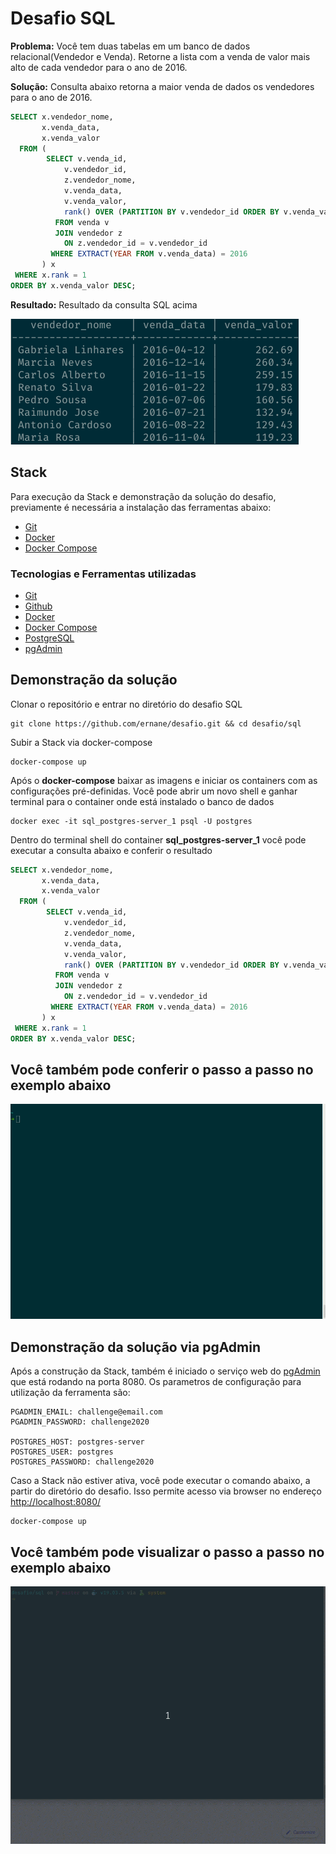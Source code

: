 # Desafio SQL

**Problema:** Você tem duas tabelas em um banco de dados relacional(Vendedor e Venda). Retorne a lista com a venda de valor mais alto de cada vendedor para o ano de 2016.

**Solução:** Consulta abaixo retorna a maior venda de dados os vendedores para o ano de 2016.

```sql
SELECT x.vendedor_nome,
       x.venda_data,
       x.venda_valor
  FROM (
        SELECT v.venda_id,
            v.vendedor_id,
            z.vendedor_nome,
            v.venda_data,
            v.venda_valor,
            rank() OVER (PARTITION BY v.vendedor_id ORDER BY v.venda_valor DESC) AS rank
          FROM venda v
          JOIN vendedor z
            ON z.vendedor_id = v.vendedor_id
         WHERE EXTRACT(YEAR FROM v.venda_data) = 2016
       ) x
 WHERE x.rank = 1
ORDER BY x.venda_valor DESC;
```

**Resultado:** Resultado da consulta SQL acima

![resultado-sql](https://github.com/ernane/desafio/blob/master/assets/images/consulta-sql.png)

## Stack

Para execução da Stack e demonstração da solução do desafio, previamente é necessária a instalação das ferramentas abaixo:

- [Git](https://git-scm.com/)
- [Docker](https://www.docker.com/)
- [Docker Compose](https://docs.docker.com/compose/)

### Tecnologias e Ferramentas utilizadas

- [Git](https://git-scm.com/)
- [Github](https://github.com)
- [Docker](https://www.docker.com/)
- [Docker Compose](https://docs.docker.com/compose/)
- [PostgreSQL](https://www.postgresql.org/)
- [pgAdmin](https://www.pgadmin.org/)

## Demonstração da solução

Clonar o repositório e entrar no diretório do desafio SQL

```shell
git clone https://github.com/ernane/desafio.git && cd desafio/sql
```

Subir a Stack via docker-compose

```shell
docker-compose up
```

Após o **docker-compose** baixar as imagens e iniciar os containers com as configurações pré-definidas.
Você pode abrir um novo shell e ganhar terminal para o container onde está instalado o banco de dados

```shell
docker exec -it sql_postgres-server_1 psql -U postgres
```

Dentro do terminal shell do container **sql_postgres-server_1** você pode executar a consulta abaixo e conferir o resultado

```sql
SELECT x.vendedor_nome,
       x.venda_data,
       x.venda_valor
  FROM (
        SELECT v.venda_id,
            v.vendedor_id,
            z.vendedor_nome,
            v.venda_data,
            v.venda_valor,
            rank() OVER (PARTITION BY v.vendedor_id ORDER BY v.venda_valor DESC) AS rank
          FROM venda v
          JOIN vendedor z
            ON z.vendedor_id = v.vendedor_id
         WHERE EXTRACT(YEAR FROM v.venda_data) = 2016
       ) x
 WHERE x.rank = 1
ORDER BY x.venda_valor DESC;
```

## Você também pode conferir o passo a passo no exemplo abaixo

![demonstração-shell](https://github.com/ernane/desafio/blob/master/assets/gifs/desafio-sql.gif)

## Demonstração da solução via pgAdmin

Após a construção da Stack, também é iniciado o serviço web do [pgAdmin](http://localhost:8080/) que está rodando na porta 8080.
Os parametros de configuração para utilização da ferramenta são:

```shell
PGADMIN_EMAIL: challenge@email.com
PGADMIN_PASSWORD: challenge2020

POSTGRES_HOST: postgres-server
POSTGRES_USER: postgres
POSTGRES_PASSWORD: challenge2020
```

Caso a Stack não estiver ativa, você pode executar o comando abaixo, a partir do diretório do desafio. Isso permite acesso via browser no endereço [http://localhost:8080/](http://localhost:8080/)

```shell
docker-compose up
```

## Você também pode visualizar o passo a passo no exemplo abaixo

![demonstração-pgadmin](https://github.com/ernane/desafio/blob/master/assets/gifs/desafio-sql-pgadmin.gif)
